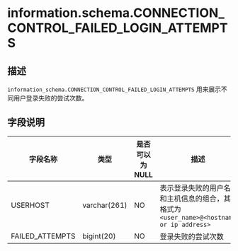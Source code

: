 information.schema.CONNECTION_CONTROL_FAILED_LOGIN_ATTEMPTS 
================================================================================



描述 
--------------------

`information_schema.CONNECTION_CONTROL_FAILED_LOGIN_ATTEMPTS` 用来展示不同用户登录失败的尝试次数。

字段说明 
----------------------



|    **字段名称**     |    **类型**    | **是否可以为 NULL** |                             **描述**                             |
|-----------------|--------------|----------------|----------------------------------------------------------------|
| USERHOST        | varchar(261) | NO             | 表示登录失败的用户名和主机信息的组合，其格式为 `<user_name>@<hostname or ip address>` |
| FAILED_ATTEMPTS | bigint(20)   | NO             | 登录失败的尝试次数                                                      |


